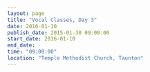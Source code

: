 ```yaml
---
layout: page
title: "Vocal Classes, Day 3"
date: 2016-01-10
publish_date: 2015-01-30 09:00:00
start_date: 2016-01-10
end_date: 
time: "09:00:00"
location: "Temple Methodist Church, Taunton"
---
```


